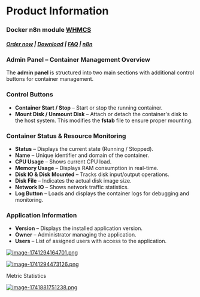 # Product Information

### Docker n8n module **[WHMCS](https://puqcloud.com/link.php?id=77)** 

#####  [Order now](https://puqcloud.com/whmcs-module-docker-n8n.php) | [Download](https://download.puqcloud.com/WHMCS/servers/PUQ_WHMCS-Docker-n8n/) | [FAQ](https://faq.puqcloud.com/) | [n8n](https://puqcloud.com/link.php?id=117)

### **Admin Panel – Container Management Overview**

The **admin panel** is structured into two main sections with additional control buttons for container management.

### **Control Buttons**

- **Container Start / Stop** – Start or stop the running container.
- **Mount Disk / Unmount Disk** – Attach or detach the container's disk to the host system. This modifies the **fstab** file to ensure proper mounting.

### **Container Status &amp; Resource Monitoring**

- **Status** – Displays the current state (Running / Stopped).
- **Name** – Unique identifier and domain of the container.
- **CPU Usage** – Shows current CPU load.
- **Memory Usage** – Displays RAM consumption in real-time.
- **Disk IO &amp; Disk Mounted** – Tracks disk input/output operations.
- **Disk File** – Indicates the actual disk image size.
- **Network IO** – Shows network traffic statistics.
- **Log Button** – Loads and displays the container logs for debugging and monitoring.

### **Application Information**

- **Version** – Displays the installed application version.
- **Owner** – Administrator managing the application.
- **Users** – List of assigned users with access to the application.

[![image-1741294164701.png](https://doc.puq.info/uploads/images/gallery/2025-03/scaled-1680-/image-1741294164701.png)](https://doc.puq.info/uploads/images/gallery/2025-03/image-1741294164701.png)

[![image-1741294473126.png](https://doc.puq.info/uploads/images/gallery/2025-03/scaled-1680-/image-1741294473126.png)](https://doc.puq.info/uploads/images/gallery/2025-03/image-1741294473126.png)

Metric Statistics

[![image-1741881751238.png](https://doc.puq.info/uploads/images/gallery/2025-03/scaled-1680-/image-1741881751238.png)](https://doc.puq.info/uploads/images/gallery/2025-03/image-1741881751238.png)